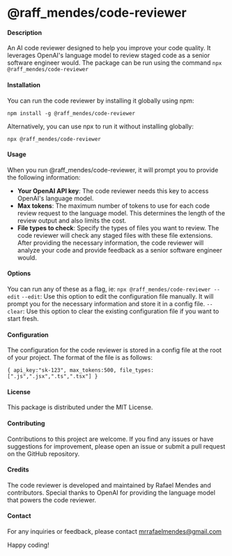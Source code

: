 
# @raff_mendes/code-reviewer

#### Description
An AI code reviewer designed to help you improve your code quality. It leverages OpenAI's language model to review staged code as a senior software engineer would. The package can be run using the command `npx @raff_mendes/code-reviewer`


#### Installation
You can run the code reviewer by installing it globally using npm:

`npm install -g @raff_mendes/code-reviewer`

Alternatively, you can use npx to run it without installing globally:

`npx @raff_mendes/code-reviewer`

#### Usage
When you run @raff_mendes/code-reviewer, it will prompt you to provide the following information:

- **Your OpenAI API key**: The code reviewer needs this key to access OpenAI's language model.
- **Max tokens**: The maximum number of tokens to use for each code review request to the language model. This determines the length of the review output and also limits the cost.
- **File types to check**: Specify the types of files you want to review. The code reviewer will check any staged files with these file extensions.
After providing the necessary information, the code reviewer will analyze your code and provide feedback as a senior software engineer would.

#### Options
You can run any of these as a flag, ie: `npx @raff_mendes/code-reviewer --edit`
`--edit`: Use this option to edit the configuration file manually. It will prompt you for the necessary information and store it in a config file.
`--clear`: Use this option to clear the existing configuration file if you want to start fresh.

#### Configuration
The configuration for the code reviewer is stored in a config file at the root of your project. The format of the file is as follows:

`{
api_key:"sk-123",
max_tokens:500,
file_types:[".js",".jsx",".ts",".tsx"]
}`

#### License
This package is distributed under the MIT License.

#### Contributing
Contributions to this project are welcome. If you find any issues or have suggestions for improvement, please open an issue or submit a pull request on the GitHub repository.

#### Credits
The code reviewer is developed and maintained by Rafael Mendes and contributors. Special thanks to OpenAI for providing the language model that powers the code reviewer.

#### Contact
For any inquiries or feedback, please contact mrrafaelmendes@gmail.com

Happy coding!




 